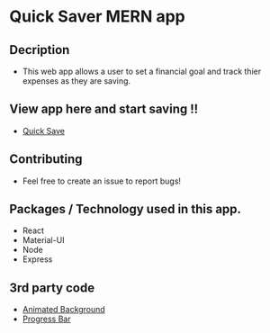 # Quick Saver MERN app

## Decription 
* This web app allows a user to set a financial goal and track thier expenses as they are saving.

## View app here and start saving !!
* <a href="https://money-saver44.herokuapp.com/" target="_top">Quick Save</a>

## Contributing
* Feel free to create an issue to report bugs!

## Packages / Technology used in this app. 
 * React
 * Material-UI
 * Node
 * Express
 
 ## 3rd party code
 * <a href="https://codepen.io/mohaiman/pen/MQqMyo" target="_top">Animated Background</a>
 * <a href="https://github.com/kevinsqi/react-circular-progressbar" target="_top">Progress Bar</a>


